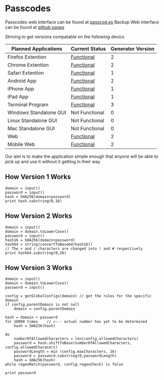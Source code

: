 Passcodes
=========
Passcodes web interface can be found at [passcod.es](http://passcod.es)
Backup Web interface can be found at [github pages](http://asherglick.github.io/Passcodes/)

Striving to get versions compatable on the following devics

Planned Applications   | Current Status                                         | Generator Version
-----------------------|--------------------------------------------------------|--------------------
Firefox Extention      | [Functional](FirefoxExtention)                         | 2
Chrome Extention       | [Functional](ChromeExtention)                          | 2
Safari Extention       | [Functional](https://github.com/mdznr/Safari-Passcode) | 1
Android App            | [Functional](Android)                                  | 2
iPhone App             | [Functional](https://github.com/mdznr/iOS-Passcode)    | 1
iPad App               | [Functional](https://github.com/mdznr/iOS-Passcode)    | 1
Terminal Program       | [Functional](Core)                                     | 3
Windows Standalone GUI | Not Functional                                         | 0
Linux Standalone GUI   | Not Functional                                         | 0
Mac Standalone GUI     | Not Functional                                         | 0
Web                    | [Functional](Web)                                      | 2
Mobile Web             | [Functional](Web)                                      | 2

Our aim is to make the application simple enough that anyone will be able to pick up and use it without it getting in their way

How Version 1 Works
-------------------

	domain = input()
	password = input()
	hash = SHA256(domain+password)
	print hash.substring(0,16)

How Version 2 Works
-------------------

    domain = input()
    domain = domain.toLowerCase()
    password = input()
    hash16 = SHA256(domain+password)
    hash64 = string(convertToBase64(hash16)) 
    // The + and / characters are changed into ! and # respectively
    print hash64.substring(0,16)

How Version 3 Works
-------------------

	domain = input()
	domain = domain.toLowerCase()
	password = input()

	config = getGlobalConfigs(domain) // get the rules for the specific domain
	if config.parentDomain is not null
		domain = config.parentDomain

	hash = domain + password
	for 10000 times    // <--- actual number has yet to be determined
		hash = SHA256(hash)
	
	do
		numberOfAllowedCharacters = len(config.allowedCharacters)
		password = hash.shiftToBase(numberOfAllowedCharacters, config.allowedCharacers)
		passwordLength = min (config.maxCharacters, 16)
		password = password.substring(0,passwordLength)
		hash = SHA256(hash)
	while regexMatch(password, config.regexCheck) is false

	print password



